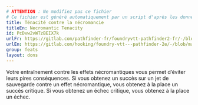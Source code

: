 ```yaml
---
# ATTENTION : Ne modifiez pas ce fichier
# Ce fichier est généré automatiquement par un script d'après les données du module Foundry VTT officiel et de sa traduction
title: Ténacité contre la nécromancie
titleEn: Necromantic Tenacity
id: PcDvw2vWTzBEIX7k
urlFr: https://gitlab.com/pathfinder-fr/foundryvtt-pathfinder2-fr/-/blob/master/data/feats/PcDvw2vWTzBEIX7k.htm
urlEn: https://gitlab.com/hooking/foundry-vtt---pathfinder-2e/-/blob/master/packs/data/feats.db/necromantic-tenacity.json
group: feats
layout: dons
---
```

Votre entraînement contre les effets nécromantiques vous permet d’éviter leurs pires conséquences. Si vous obtenez un succès sur un jet de sauvegarde contre un effet nécromantique, vous obtenez à la place un succès critique. Si vous obtenez un échec critique, vous obtenez à la place un échec.


